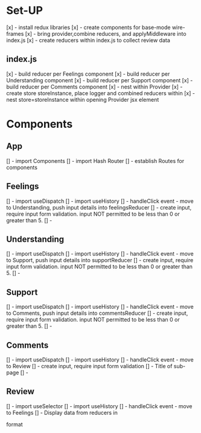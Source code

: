 # Set-UP
[x] - install redux libraries
[x] - create components for base-mode wire-frames
[x] - bring provider,combine reducers, and applyMiddleware into index.js
[x] - create reducers within index.js to collect review data

## index.js
[x] - build reducer per Feelings component
[x] - build reducer per Understanding component
[x] - build reducer per Support component
[x] - build reducer per Comments component
[x] - nest <App/> within Provider 
[x] - create store storeInstance, place logger and combined reducers within
[x] - nest store=storeInstance within opening Provider jsx element


# Components

## App
[] - import Components 
[] - import Hash Router
[] - establish Routes for components
## Feelings
[] - import useDispatch
[] - import useHistory
[] - handleClick event - move to Understanding, push input details into feelingsReducer
[] - create input, require input form validation. input NOT permitted to be less than 0 or greater than 5.
[] - 
## Understanding
[] - import useDispatch
[] - import useHistory
[] - handleClick event - move to Support, push input details into supportReducer
[] - create input, require input form validation. input NOT permitted to be less than 0 or greater than 5.
[] -
## Support
[] - import useDispatch
[] - import useHistory
[] - handleClick event - move to Comments, push input details into commentsReducer
[] - create input, require input form validation. input NOT permitted to be less than 0 or greater than 5.
[] -
## Comments
[] - import useDispatch
[] - import useHistory
[] - handleClick event - move to Review
[] - create input, require input form validation
[] - Title of sub-page
[] - 
## Review
[] - import useSelector
[] - import useHistory
[] - handleClick event - move to Feelings
[] - Display data from reducers in <p> format
